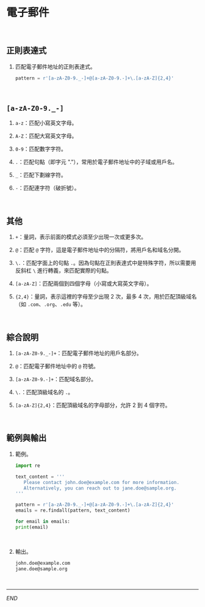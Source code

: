 # 電子郵件

<br>

## 正則表達式

1. 匹配電子郵件地址的正則表達式。

   ```python
   pattern = r'[a-zA-Z0-9._-]+@[a-zA-Z0-9.-]+\.[a-zA-Z]{2,4}'
   ```

<br>

## `[a-zA-Z0-9._-]`

1. `a-z`：匹配小寫英文字母。

2. `A-Z`：匹配大寫英文字母。

3. `0-9`：匹配數字字符。

4. `.`：匹配句點（即字元 "."），常用於電子郵件地址中的子域或用戶名。

5. `_`：匹配下劃線字符。

6. `-`：匹配連字符（破折號）。

<br>

## 其他

1. `+`：量詞，表示前面的模式必須至少出現一次或更多次。

2. `@`：匹配 `@` 字符，這是電子郵件地址中的分隔符，將用戶名和域名分開。

3. `\.`：匹配字面上的句點 `.`。因為句點在正則表達式中是特殊字符，所以需要用反斜杠 `\` 進行轉義，來匹配實際的句點。

4. `[a-zA-Z]`：匹配兩個到四個字母（小寫或大寫英文字母）。

5. `{2,4}`：量詞，表示這裡的字母至少出現 2 次，最多 4 次，用於匹配頂級域名（如 `.com`、`.org`、`.edu` 等）。

<br>

## 綜合說明

1. `[a-zA-Z0-9._-]+`：匹配電子郵件地址的用戶名部分。

2. `@`：匹配電子郵件地址中的 `@` 符號。

3. `[a-zA-Z0-9.-]+`：匹配域名部分。

4. `\.`：匹配頂級域名的 `.`。

5. `[a-zA-Z]{2,4}`：匹配頂級域名的字母部分，允許 2 到 4 個字符。

<br>

## 範例與輸出

1. 範例。

   ```python
   import re

   text_content = '''
      Please contact john.doe@example.com for more information.
      Alternatively, you can reach out to jane.doe@sample.org.
   '''

   pattern = r'[a-zA-Z0-9._-]+@[a-zA-Z0-9.-]+\.[a-zA-Z]{2,4}'
   emails = re.findall(pattern, text_content)

   for email in emails:
   print(email)
   ```

<br>

2. 輸出。

   ```bash
   john.doe@example.com
   jane.doe@sample.org
   ```

<br>

___

_END_